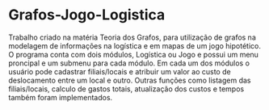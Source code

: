 # Grafos-Jogo-Logistica
Trabalho criado na matéria Teoria dos Grafos, para utilização de grafos na modelagem de informações na logística e em mapas de um jogo hipotético.
O programa conta com dois módulos, Logística ou Jogo e possui um menu proncipal e um submenu para cada módulo.
Em cada um dos módulos o usuário pode cadastrar filiais/locais e atribuir um valor ao custo de deslocamento entre um local e outro. Outras funções como listagem das filiais/locais, calculo de gastos totais, atualização dos custos e tempos também foram implementados.
